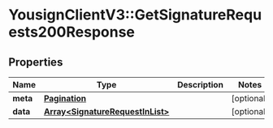 # YousignClientV3::GetSignatureRequests200Response

## Properties
Name | Type | Description | Notes
------------ | ------------- | ------------- | -------------
**meta** | [**Pagination**](Pagination.md) |  | [optional] 
**data** | [**Array&lt;SignatureRequestInList&gt;**](SignatureRequestInList.md) |  | [optional] 

